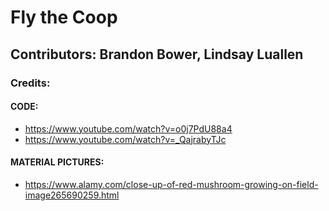 # Fly the Coop
## Contributors: Brandon Bower, Lindsay Luallen
### Credits: 
#### CODE:
* https://www.youtube.com/watch?v=o0j7PdU88a4
* https://www.youtube.com/watch?v=_QajrabyTJc
#### MATERIAL PICTURES: 
* https://www.alamy.com/close-up-of-red-mushroom-growing-on-field-image265690259.html 
